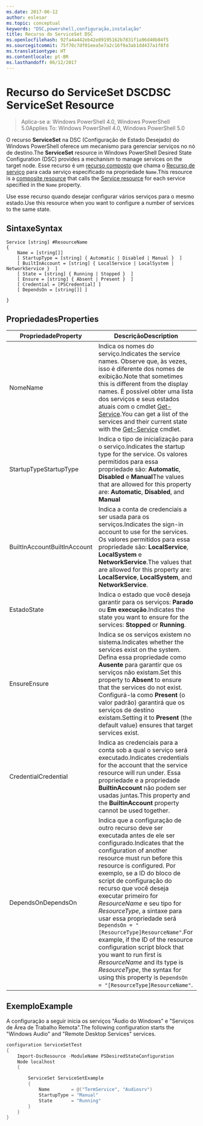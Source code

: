 ```yaml
---
ms.date: 2017-06-12
author: eslesar
ms.topic: conceptual
keywords: "DSC,powershell,configuração,instalação"
title: Recurso do ServiceSet DSC
ms.openlocfilehash: 92fa4a442eb42e89195162b7831f1a96d40b84f5
ms.sourcegitcommit: 75f70c7df01eea5e7a2c16f9a3ab1dd437a1f8fd
ms.translationtype: HT
ms.contentlocale: pt-BR
ms.lasthandoff: 06/12/2017
---
```

# <a name="dsc-serviceset-resource"></a><span data-ttu-id="10aac-103">Recurso do ServiceSet DSC</span><span class="sxs-lookup"><span data-stu-id="10aac-103">DSC ServiceSet Resource</span></span>

> <span data-ttu-id="10aac-104">Aplica-se a: Windows PowerShell 4.0, Windows PowerShell 5.0</span><span class="sxs-lookup"><span data-stu-id="10aac-104">Applies To: Windows PowerShell 4.0, Windows PowerShell 5.0</span></span>


<span data-ttu-id="10aac-105">O recurso **ServiceSet** na DSC (Configuração de Estado Desejado) do Windows PowerShell oferece um mecanismo para gerenciar serviços no nó de destino.</span><span class="sxs-lookup"><span data-stu-id="10aac-105">The **ServiceSet** resource in Windows PowerShell Desired State Configuration (DSC) provides a mechanism to manage services on the target node.</span></span> <span data-ttu-id="10aac-106">Esse recurso é um [recurso composto](authoringResourceComposite.md) que chama o [Recurso de serviço](serviceResource.md) para cada serviço especificado na propriedade `Name`.</span><span class="sxs-lookup"><span data-stu-id="10aac-106">This resource is a [composite resource](authoringResourceComposite.md) that calls the [Service resource](serviceResource.md) for each service specified in the `Name` property.</span></span>

<span data-ttu-id="10aac-107">Use esse recurso quando desejar configurar vários serviços para o mesmo estado.</span><span class="sxs-lookup"><span data-stu-id="10aac-107">Use this resource when you want to configure a number of services to the same state.</span></span>

## <a name="syntax"></a><span data-ttu-id="10aac-108">Sintaxe</span><span class="sxs-lookup"><span data-stu-id="10aac-108">Syntax</span></span>

```
Service [string] #ResourceName
{
    Name = [string[]]
    [ StartupType = [string] { Automatic | Disabled | Manual }  ]
    [ BuiltInAccount = [string] { LocalService | LocalSystem | NetworkService }  ]
    [ State = [string] { Running | Stopped }  ]
    [ Ensure = [string] { Absent | Present }  ]
    [ Credential = [PSCredential] ]
    [ DependsOn = [string[]] ]
    
}
```

## <a name="properties"></a><span data-ttu-id="10aac-109">Propriedades</span><span class="sxs-lookup"><span data-stu-id="10aac-109">Properties</span></span>

|  <span data-ttu-id="10aac-110">Propriedade</span><span class="sxs-lookup"><span data-stu-id="10aac-110">Property</span></span>  |  <span data-ttu-id="10aac-111">Descrição</span><span class="sxs-lookup"><span data-stu-id="10aac-111">Description</span></span>   | 
|---|---| 
| <span data-ttu-id="10aac-112">Nome</span><span class="sxs-lookup"><span data-stu-id="10aac-112">Name</span></span>| <span data-ttu-id="10aac-113">Indica os nomes do serviço.</span><span class="sxs-lookup"><span data-stu-id="10aac-113">Indicates the service names.</span></span> <span data-ttu-id="10aac-114">Observe que, às vezes, isso é diferente dos nomes de exibição.</span><span class="sxs-lookup"><span data-stu-id="10aac-114">Note that sometimes this is different from the display names.</span></span> <span data-ttu-id="10aac-115">É possível obter uma lista dos serviços e seus estados atuais com o cmdlet [Get-Service](https://technet.microsoft.com/en-us/library/hh849804.aspx).</span><span class="sxs-lookup"><span data-stu-id="10aac-115">You can get a list of the services and their current state with the [Get-Service](https://technet.microsoft.com/en-us/library/hh849804.aspx) cmdlet.</span></span>|
| <span data-ttu-id="10aac-116">StartupType</span><span class="sxs-lookup"><span data-stu-id="10aac-116">StartupType</span></span>| <span data-ttu-id="10aac-117">Indica o tipo de inicialização para o serviço.</span><span class="sxs-lookup"><span data-stu-id="10aac-117">Indicates the startup type for the service.</span></span> <span data-ttu-id="10aac-118">Os valores permitidos para essa propriedade são: **Automatic**, **Disabled** e **Manual**</span><span class="sxs-lookup"><span data-stu-id="10aac-118">The values that are allowed for this property are: **Automatic**, **Disabled**, and **Manual**</span></span>|  
| <span data-ttu-id="10aac-119">BuiltInAccount</span><span class="sxs-lookup"><span data-stu-id="10aac-119">BuiltInAccount</span></span>| <span data-ttu-id="10aac-120">Indica a conta de credenciais a ser usada para os serviços.</span><span class="sxs-lookup"><span data-stu-id="10aac-120">Indicates the sign-in account to use for the services.</span></span> <span data-ttu-id="10aac-121">Os valores permitidos para essa propriedade são: **LocalService**, **LocalSystem** e **NetworkService**.</span><span class="sxs-lookup"><span data-stu-id="10aac-121">The values that are allowed for this property are: **LocalService**, **LocalSystem**, and **NetworkService**.</span></span>| 
| <span data-ttu-id="10aac-122">Estado</span><span class="sxs-lookup"><span data-stu-id="10aac-122">State</span></span>| <span data-ttu-id="10aac-123">Indica o estado que você deseja garantir para os serviços: **Parado** ou **Em execução**.</span><span class="sxs-lookup"><span data-stu-id="10aac-123">Indicates the state you want to ensure for the services: **Stopped** or **Running**.</span></span>| 
| <span data-ttu-id="10aac-124">Ensure</span><span class="sxs-lookup"><span data-stu-id="10aac-124">Ensure</span></span>| <span data-ttu-id="10aac-125">Indica se os serviços existem no sistema.</span><span class="sxs-lookup"><span data-stu-id="10aac-125">Indicates whether the services exist on the system.</span></span> <span data-ttu-id="10aac-126">Defina essa propriedade como **Ausente** para garantir que os serviços não existam.</span><span class="sxs-lookup"><span data-stu-id="10aac-126">Set this property to **Absent** to ensure that the services do not exist.</span></span> <span data-ttu-id="10aac-127">Configurá-la como **Present** (o valor padrão) garantirá que os serviços de destino existam.</span><span class="sxs-lookup"><span data-stu-id="10aac-127">Setting it to **Present** (the default value) ensures that target services exist.</span></span>|
| <span data-ttu-id="10aac-128">Credential</span><span class="sxs-lookup"><span data-stu-id="10aac-128">Credential</span></span>| <span data-ttu-id="10aac-129">Indica as credenciais para a conta sob a qual o serviço será executado.</span><span class="sxs-lookup"><span data-stu-id="10aac-129">Indicates credentials for the account that the service resource will run under.</span></span> <span data-ttu-id="10aac-130">Essa propriedade e a propriedade **BuiltinAccount** não podem ser usadas juntas.</span><span class="sxs-lookup"><span data-stu-id="10aac-130">This property and the **BuiltinAccount** property cannot be used together.</span></span>| 
| <span data-ttu-id="10aac-131">DependsOn</span><span class="sxs-lookup"><span data-stu-id="10aac-131">DependsOn</span></span>| <span data-ttu-id="10aac-132">Indica que a configuração de outro recurso deve ser executada antes de ele ser configurado.</span><span class="sxs-lookup"><span data-stu-id="10aac-132">Indicates that the configuration of another resource must run before this resource is configured.</span></span> <span data-ttu-id="10aac-133">Por exemplo, se a ID do bloco de script de configuração do recurso que você deseja executar primeiro for *ResourceName* e seu tipo for *ResourceType*, a sintaxe para usar essa propriedade será `DependsOn = "[ResourceType]ResourceName"`.</span><span class="sxs-lookup"><span data-stu-id="10aac-133">For example, if the ID of the resource configuration script block that you want to run first is *ResourceName* and its type is *ResourceType*, the syntax for using this property is `DependsOn = "[ResourceType]ResourceName"`.</span></span>| 



## <a name="example"></a><span data-ttu-id="10aac-134">Exemplo</span><span class="sxs-lookup"><span data-stu-id="10aac-134">Example</span></span>

<span data-ttu-id="10aac-135">A configuração a seguir inicia os serviços "Áudio do Windows" e "Serviços de Área de Trabalho Remota".</span><span class="sxs-lookup"><span data-stu-id="10aac-135">The following configuration starts the "Windows Audio" and "Remote Desktop Services" services.</span></span>

```powershell
configuration ServiceSetTest
{
    Import-DscResource -ModuleName PSDesiredStateConfiguration
    Node localhost
    {

        ServiceSet ServiceSetExample
        {
            Name        = @("TermService", "Audiosrv")
            StartupType = "Manual"
            State       = "Running"
        } 
    }
}
```

